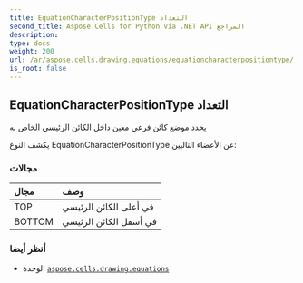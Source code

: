 ```yaml
---
title: EquationCharacterPositionType التعداد
second_title: Aspose.Cells for Python via .NET API المراجع
description:
type: docs
weight: 200
url: /ar/aspose.cells.drawing.equations/equationcharacterpositiontype/
is_root: false
---
```

##  EquationCharacterPositionType التعداد
يحدد موضع كائن فرعي معين داخل الكائن الرئيسي الخاص به



يكشف النوع EquationCharacterPositionType عن الأعضاء التاليين:

###  مجالات
| مجال| وصف|
| :- | :- |
| TOP | في أعلى الكائن الرئيسي|
| BOTTOM | في أسفل الكائن الرئيسي|



###  أنظر أيضا
* الوحدة [`aspose.cells.drawing.equations`](..)
